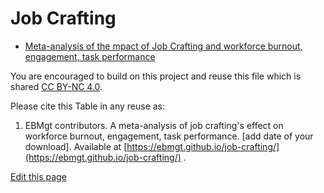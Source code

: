 <h1>Job Crafting</h1>

<ul>
  <li><a href="https://github.com/ebmgt/job-crafting/blob/main/README.md">Meta-analysis of the mpact of Job Crafting and workforce burnout, engagement, task performance</a></li>
</ul>

You are encouraged to build on this project and reuse this file which is shared [CC BY-NC 4.0](https://creativecommons.org/licenses/by-nc/4.0/). 

Please cite this Table in any reuse as:
1. EBMgt contributors. A meta-analysis of job crafting's effect on  workforce burnout, engagement, task performance. [add date of your download]. Available at [https://ebmgt.github.io/job-crafting/](https://ebmgt.github.io/job-crafting/) .

<div><a href="https://github.com/ebmgt/ebmgt.github.io/edit/master/job-crafting/README.md">Edit this page</a></div>
